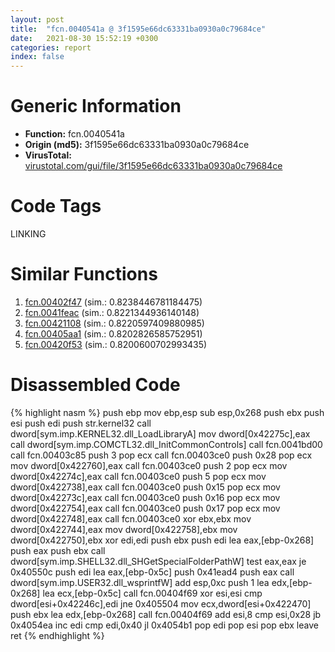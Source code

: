 ```yaml
---
layout: post
title:  "fcn.0040541a @ 3f1595e66dc63331ba0930a0c79684ce"
date:   2021-08-30 15:52:19 +0300
categories: report
index: false
---
```


# Generic Information
- **Function:** fcn.0040541a
- **Origin (md5):** 3f1595e66dc63331ba0930a0c79684ce
- **VirusTotal:** [virustotal.com/gui/file/3f1595e66dc63331ba0930a0c79684ce][virustotal_ref]

# Code Tags
<span class="tag" id="LINKING">LINKING</span>


# Similar Functions

1. [fcn.00402f47][similar_1_ref] (sim.: 0.8238446781184475)
2. [fcn.0041feac][similar_2_ref] (sim.: 0.8221344936140148)
3. [fcn.00421108][similar_3_ref] (sim.: 0.8220597409880985)
4. [fcn.00405aa1][similar_4_ref] (sim.: 0.8202826585752951)
5. [fcn.00420f53][similar_5_ref] (sim.: 0.8200600702993435)


# Disassembled Code

{% highlight nasm %}
push ebp
mov ebp,esp
sub esp,0x268
push ebx
push esi
push edi
push str.kernel32
call dword[sym.imp.KERNEL32.dll_LoadLibraryA]
mov dword[0x42275c],eax
call dword[sym.imp.COMCTL32.dll_InitCommonControls]
call fcn.0041bd00
call fcn.00403c85
push 3
pop ecx
call fcn.00403ce0
push 0x28
pop ecx
mov dword[0x422760],eax
call fcn.00403ce0
push 2
pop ecx
mov dword[0x42274c],eax
call fcn.00403ce0
push 5
pop ecx
mov dword[0x422738],eax
call fcn.00403ce0
push 0x15
pop ecx
mov dword[0x42273c],eax
call fcn.00403ce0
push 0x16
pop ecx
mov dword[0x422754],eax
call fcn.00403ce0
push 0x17
pop ecx
mov dword[0x422748],eax
call fcn.00403ce0
xor ebx,ebx
mov dword[0x422744],eax
mov dword[0x422758],ebx
mov dword[0x422750],ebx
xor edi,edi
push ebx
push edi
lea eax,[ebp-0x268]
push eax
push ebx
call dword[sym.imp.SHELL32.dll_SHGetSpecialFolderPathW]
test eax,eax
je 0x40550c
push edi
lea eax,[ebp-0x5c]
push 0x41ead4
push eax
call dword[sym.imp.USER32.dll_wsprintfW]
add esp,0xc
push 1
lea edx,[ebp-0x268]
lea ecx,[ebp-0x5c]
call fcn.00404f69
xor esi,esi
cmp dword[esi+0x42246c],edi
jne 0x405504
mov ecx,dword[esi+0x422470]
push ebx
lea edx,[ebp-0x268]
call fcn.00404f69
add esi,8
cmp esi,0x28
jb 0x4054ea
inc edi
cmp edi,0x40
jl 0x4054b1
pop edi
pop esi
pop ebx
leave 
ret 
{% endhighlight %}


[similar_1_ref]: /report/fcn.00402f47@470263fe7e7cc115b95cd041d643e3b5
[similar_2_ref]: /report/fcn.0041feac@b3771987fba16f4fba07d1109ec72c76
[similar_3_ref]: /report/fcn.00421108@ba5ec83721de3ca10b3c9583f3b2c6a1
[similar_4_ref]: /report/fcn.00405aa1@e38ba004520fa1a86a35b63e8d5843ef
[similar_5_ref]: /report/fcn.00420f53@1123b7aa5760238fe93045e585b8234c
[virustotal_ref]: https://www.virustotal.com/gui/file/3f1595e66dc63331ba0930a0c79684ce